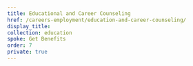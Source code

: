 ```yaml
---
title: Educational and Career Counseling
href: /careers-employment/education-and-career-counseling/
display_title:
collection: education
spoke: Get Benefits
order: 7
private: true
---
```


